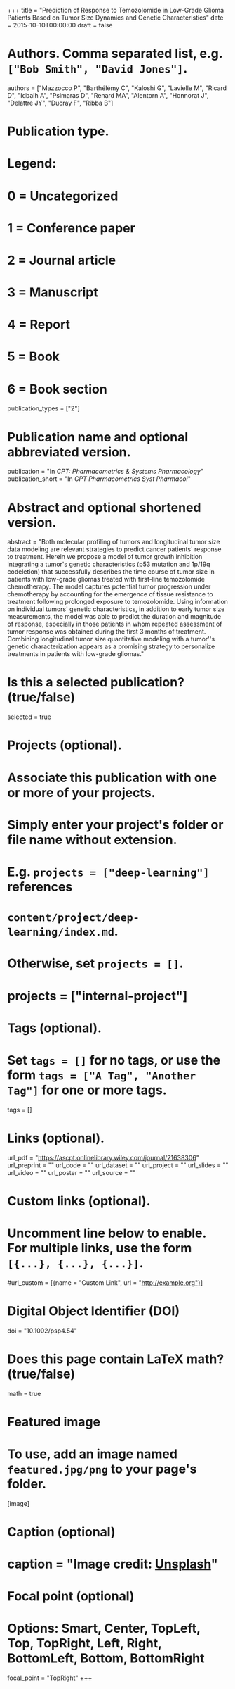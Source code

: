 +++
title = "Prediction of Response to Temozolomide in Low-Grade Glioma Patients Based on Tumor Size Dynamics and Genetic Characteristics"
date = 2015-10-10T00:00:00
draft = false

# Authors. Comma separated list, e.g. `["Bob Smith", "David Jones"]`.
authors = ["Mazzocco P", "Barthélémy C", "Kaloshi G", "Lavielle M", "Ricard D", "Idbaih A", "Psimaras D", "Renard MA", "Alentorn A", "Honnorat J", "Delattre JY", "Ducray F", "Ribba B"]

# Publication type.
# Legend:
# 0 = Uncategorized
# 1 = Conference paper
# 2 = Journal article
# 3 = Manuscript
# 4 = Report
# 5 = Book
# 6 = Book section
publication_types = ["2"]

# Publication name and optional abbreviated version.
publication = "In *CPT: Pharmacometrics & Systems Pharmacology*"
publication_short = "In *CPT Pharmacometrics Syst Pharmacol*"

# Abstract and optional shortened version.
abstract = "Both molecular profiling of tumors and longitudinal tumor size data modeling are relevant strategies to predict cancer patients' response to treatment. Herein we propose a model of tumor growth inhibition integrating a tumor's genetic characteristics (p53 mutation and 1p/19q codeletion) that successfully describes the time course of tumor size in patients with low-grade gliomas treated with first-line temozolomide chemotherapy. The model captures potential tumor progression under chemotherapy by accounting for the emergence of tissue resistance to treatment following prolonged exposure to temozolomide. Using information on individual tumors' genetic characteristics, in addition to early tumor size measurements, the model was able to predict the duration and magnitude of response, especially in those patients in whom repeated assessment of tumor response was obtained during the first 3 months of treatment. Combining longitudinal tumor size quantitative modeling with a tumor''s genetic characterization appears as a promising strategy to personalize treatments in patients with low-grade gliomas."

# Is this a selected publication? (true/false)
selected = true

# Projects (optional).
#   Associate this publication with one or more of your projects.
#   Simply enter your project's folder or file name without extension.
#   E.g. `projects = ["deep-learning"]` references 
#   `content/project/deep-learning/index.md`.
#   Otherwise, set `projects = []`.
# projects = ["internal-project"]

# Tags (optional).
#   Set `tags = []` for no tags, or use the form `tags = ["A Tag", "Another Tag"]` for one or more tags.
tags = []

# Links (optional).
url_pdf = "https://ascpt.onlinelibrary.wiley.com/journal/21638306"
url_preprint = ""
url_code = ""
url_dataset = ""
url_project = ""
url_slides = ""
url_video = ""
url_poster = ""
url_source = ""

# Custom links (optional).
#   Uncomment line below to enable. For multiple links, use the form `[{...}, {...}, {...}]`.
#url_custom = [{name = "Custom Link", url = "http://example.org"}]

# Digital Object Identifier (DOI)
doi = "10.1002/psp4.54"

# Does this page contain LaTeX math? (true/false)
math = true

# Featured image
# To use, add an image named `featured.jpg/png` to your page's folder. 
[image]
  # Caption (optional)
  # caption = "Image credit: [**Unsplash**](https://unsplash.com/photos/pLCdAaMFLTE)"

  # Focal point (optional)
  # Options: Smart, Center, TopLeft, Top, TopRight, Left, Right, BottomLeft, Bottom, BottomRight
  focal_point = "TopRight"
+++
